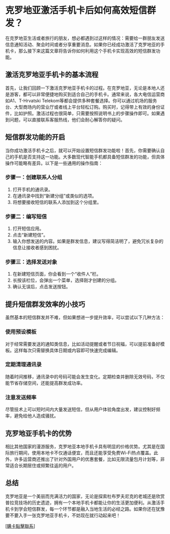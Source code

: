 # 克罗地亚激活手机卡后如何高效短信群发？

在克罗地亚生活或者旅行的朋友，想必都遇到过这样的情况：需要给一群朋友发送信息通知活动、聚会时间或者分享重要消息。如果你已经成功激活了克罗地亚的手机卡，那么接下来这篇文章将告诉你如何利用这个手机卡实现高效的短信群发功能。

## 激活克罗地亚手机卡的基本流程

首先，让我们回顾一下激活克罗地亚手机卡的过程。在克罗地亚，无论是本地人还是游客，都可以非常便捷地购买到适合自己的手机卡。通常来说，各大电信运营商如A1、T-Hrvatski Telekom等都会提供多种套餐选择。你可以通过机场的服务台、大型商场内的营业厅或者线上平台轻松订购。购买时，记得带上有效的身份证件，比如护照。激活过程也很简单，只需要按照说明书上的步骤操作即可。如果遇到问题，可以直接联系客服热线，他们会耐心解答你的疑问。

## 短信群发功能的开启

当你成功激活手机卡之后，就可以开始设置短信群发功能啦！首先，你需要确认自己的手机是否支持这一功能。大多数现代智能手机都具备短信群发的功能，但具体操作可能略有差异。以下是一些通用的操作指南：

### 步骤一：创建联系人分组
1. 打开手机的通讯录。
2. 在通讯录中找到“新建分组”或类似的选项。
3. 将想要接收短信的联系人添加到这个分组里。

### 步骤二：编写短信
1. 打开短信应用。
2. 点击“新建短信”。
3. 输入你想发送的内容。如果是群发信息，建议写得简洁明了，避免冗长复杂的信息让接收者感到困扰。

### 步骤三：选择发送对象
1. 在新建短信页面，你会看到一个“收件人”栏。
2. 长按该栏位，会弹出一个菜单，选择刚才创建的分组。
3. 确认无误后，点击发送按钮。

## 提升短信群发效率的小技巧

虽然基本的短信群发并不难，但如果想进一步提升效率，可以尝试以下几种方法：

### 使用预设模板
对于经常需要发送的通知类信息，比如活动提醒或者节日祝福，可以提前准备好模板。这样每次只需替换具体日期或内容即可快速完成编辑。

### 定期清理通讯录
随着时间推移，通讯录中的号码可能会发生变化。定期检查并删除无效号码，不仅能节省存储空间，还能提高群发成功率。

### 注意发送频率
尽管技术上可以短时间内大量发送短信，但从用户体验角度出发，建议控制好频率，避免给他人造成骚扰。

## 克罗地亚手机卡的优势

相比其他国家的漫游服务，克罗地亚本地手机卡具有明显的价格优势。尤其是在国际旅行期间，使用本地卡不仅通话便宜，而且还能享受免费Wi-Fi热点覆盖。此外，许多运营商还推出了针对外国用户的优惠套餐，比如无限流量包月计划等，非常适合长期居住或频繁往返的用户。

## 总结

克罗地亚是一个美丽而充满活力的国家，无论是探索杜布罗夫尼克的老城还是欣赏普拉竞技场的历史遗迹，拥有一个本地手机卡都能让你的生活更加便利。从激活手机卡到学会短信群发，每一个环节都是融入当地生活的必经之路。如果你还在犹豫要不要入手一张克罗地亚手机卡，不妨现在就行动起来吧！

[[購卡點擊聯系](https://t.me/s/esim1088)]